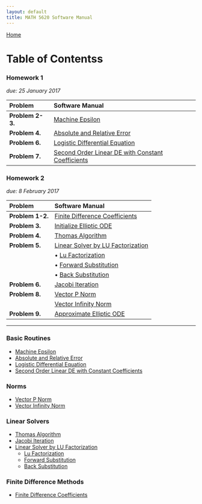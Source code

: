 ```yaml
---
layout: default
title: MATH 5620 Software Manual
---
```


<a href="https://philipnelson5.github.io">Home</a>

# Table of Contentss

### Homework 1
*due: 25 January 2017*

| Problem      | Software Manual
| :------------- |:-------------|
| **Problem 2-3.**  | [Machine Epsilon](./machineEpsilon/manual) |
| **Problem 4.**    | [Absolute and Relative Error](./error/manual)  |
| **Problem 6.**    | [Logistic Differential Equation](./logistic/manual)  |
| **Problem 7.**    | [Second Order Linear DE with Constant Coefficients](./secondOrderLinear/manual)|


### Homework 2
*due: 8 February 2017*

| Problem      | Software Manual
| :------------- |:-------------|
| **Problem 1-2.**  | [Finite Difference Coefficients](./finDiffCoeff/manual)|
| **Problem 3.**    | [Initialize Elliptic ODE](./finiteDiffMethods/manual_init_elliptic_ode)|
| **Problem 4.**    | [Thomas Algorithm](./matrix/manual_thomas_algorithm)|
| **Problem 5.**    | [Linear Solver by LU Factorization](./matrix/manual_linear_solve_lu)|
|                   | • [Lu Factorization](./matrix./manual_lu_factorization)|
|                   | • [Forward Substitution](./matrix./manual_forward_sub)|
|                   | • [Back Substitution](./matrix./manual_back_sub)|
| **Problem 6.**    | [Jacobi Iteration](./matrix/manual_jacobi_iteration)|
| **Problem 8.**    | [Vector P Norm](./matrix/manual_pnorm)|
|                   | [Vector Infinity Norm](./matrix/manual_infinity_norm)|
| **Problem 9.**    | [Approximate Elliptic ODE](./finDiffCoeff/manual)|

-----

### Basic Routines
- [Machine Epsilon](./machineEpsilon/manual)
- [Absolute and Relative Error](./error/manual)
- [Logistic Differential Equation](./logistic/manual)
- [Second Order Linear DE with Constant Coefficients](./secondOrderLinear/manual)

### Norms
- [Vector P Norm](./matrix/manual_pnorm)
- [Vector Infinity Norm](./matrix/manual_infinity_norm)

### Linear Solvers
- [Thomas Algorithm](./matrix/manual_thomas_algorithm)
- [Jacobi Iteration](./matrix/manual_jacobi_iteration)
- [Linear Solver by LU Factorization](./matrix/manual_linear_solve_lu)
  - [Lu Factorization](./matrix./manual_lu_factorization)
  - [Forward Substitution](./matrix./manual_forward_sub)
  - [Back Substitution](./matrix./manual_back_sub)

### Finite Difference Methods
- [Finite Difference Coefficients](./finDiffCoeff/manual)
